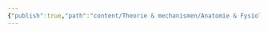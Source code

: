 ```yaml
---
{"publish":true,"path":"content/Theorie & mechanismen/Anatomie & Fysiologie/Circulatie.md","permalink":"/content/theorie-and-mechanismen/anatomie-and-fysiologie/circulatie/","title":"Circulatie","tags":["Fysiologie","Cardiologie"]}
---
```


